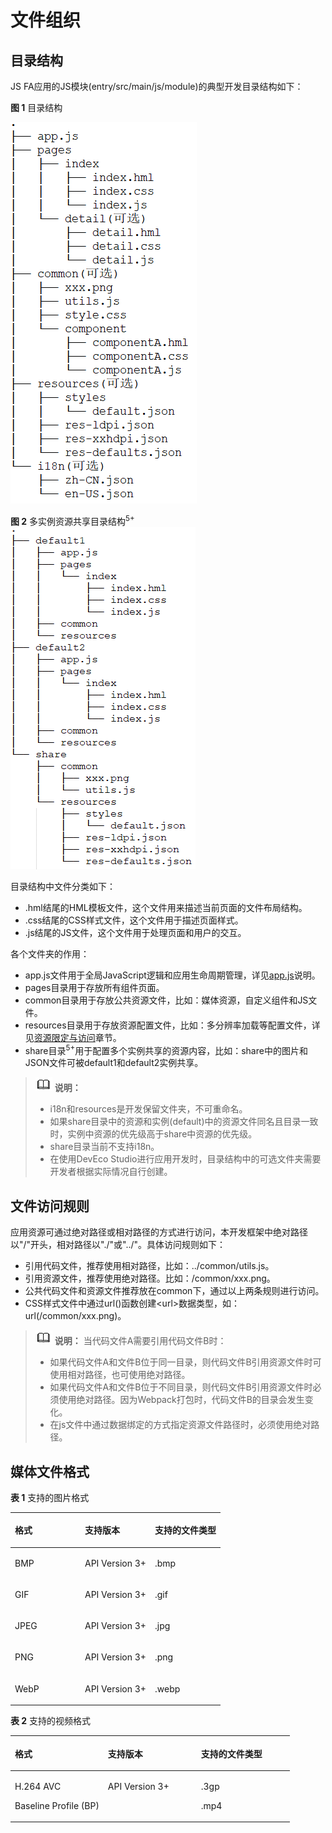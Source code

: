 # 文件组织<a name="ZH-CN_TOPIC_0000001164130750"></a>

## 目录结构<a name="zh-cn_topic_0000001127125012_section119431650182015"></a>

JS FA应用的JS模块\(entry/src/main/js/module\)的典型开发目录结构如下：

**图 1**  目录结构<a name="zh-cn_topic_0000001127125012_fig72881050193012"></a>  


![](figures/unnaming-(1).png)

**图 2**  多实例资源共享目录结构<sup>5+</sup><a name="zh-cn_topic_0000001127125012_fig103221917162010"></a>  
![](figures/多实例资源共享目录结构5+.png "多实例资源共享目录结构5+")

目录结构中文件分类如下：

-   .hml结尾的HML模板文件，这个文件用来描述当前页面的文件布局结构。
-   .css结尾的CSS样式文件，这个文件用于描述页面样式。
-   .js结尾的JS文件，这个文件用于处理页面和用户的交互。

各个文件夹的作用：

-   app.js文件用于全局JavaScript逻辑和应用生命周期管理，详见[app.js](js-framework-js-file.md)说明。
-   pages目录用于存放所有组件页面。
-   common目录用于存放公共资源文件，比如：媒体资源，自定义组件和JS文件。
-   resources目录用于存放资源配置文件，比如：多分辨率加载等配置文件，详见[资源限定与访问](js-framework-resource-restriction.md)章节。
-   share目录<sup>5+</sup>用于配置多个实例共享的资源内容，比如：share中的图片和JSON文件可被default1和default2实例共享。

>![](../public_sys-resources/icon-note.gif) **说明：** 
>-   i18n和resources是开发保留文件夹，不可重命名。
>-   如果share目录中的资源和实例\(default\)中的资源文件同名且目录一致时，实例中资源的优先级高于share中资源的优先级。
>-   share目录当前不支持i18n。
>-   在使用DevEco Studio进行应用开发时，目录结构中的可选文件夹需要开发者根据实际情况自行创建。

## 文件访问规则<a name="zh-cn_topic_0000001127125012_section6620355202117"></a>

应用资源可通过绝对路径或相对路径的方式进行访问，本开发框架中绝对路径以"/"开头，相对路径以"./"或"../"。具体访问规则如下：

-   引用代码文件，推荐使用相对路径，比如：../common/utils.js。
-   引用资源文件，推荐使用绝对路径。比如：/common/xxx.png。
-   公共代码文件和资源文件推荐放在common下，通过以上两条规则进行访问。
-   CSS样式文件中通过url\(\)函数创建<url\>数据类型，如：url\(/common/xxx.png\)。

>![](../public_sys-resources/icon-note.gif) **说明：** 
>当代码文件A需要引用代码文件B时：
>-   如果代码文件A和文件B位于同一目录，则代码文件B引用资源文件时可使用相对路径，也可使用绝对路径。
>-   如果代码文件A和文件B位于不同目录，则代码文件B引用资源文件时必须使用绝对路径。因为Webpack打包时，代码文件B的目录会发生变化。
>-   在js文件中通过数据绑定的方式指定资源文件路径时，必须使用绝对路径。

## 媒体文件格式<a name="zh-cn_topic_0000001127125012_section79731562617"></a>

**表 1**  支持的图片格式

<a name="zh-cn_topic_0000001127125012_table59058237819"></a>
<table><thead align="left"><tr id="zh-cn_topic_0000001127125012_row890542312811"><th class="cellrowborder" valign="top" width="33.33333333333333%" id="mcps1.2.4.1.1"><p id="zh-cn_topic_0000001127125012_p1290662316815"><a name="zh-cn_topic_0000001127125012_p1290662316815"></a><a name="zh-cn_topic_0000001127125012_p1290662316815"></a>格式</p>
</th>
<th class="cellrowborder" valign="top" width="33.33333333333333%" id="mcps1.2.4.1.2"><p id="zh-cn_topic_0000001127125012_p390618231583"><a name="zh-cn_topic_0000001127125012_p390618231583"></a><a name="zh-cn_topic_0000001127125012_p390618231583"></a>支持版本</p>
</th>
<th class="cellrowborder" valign="top" width="33.33333333333333%" id="mcps1.2.4.1.3"><p id="zh-cn_topic_0000001127125012_p12906623088"><a name="zh-cn_topic_0000001127125012_p12906623088"></a><a name="zh-cn_topic_0000001127125012_p12906623088"></a>支持的文件类型</p>
</th>
</tr>
</thead>
<tbody><tr id="zh-cn_topic_0000001127125012_row49065231788"><td class="cellrowborder" valign="top" width="33.33333333333333%" headers="mcps1.2.4.1.1 "><p id="zh-cn_topic_0000001127125012_p10906112316811"><a name="zh-cn_topic_0000001127125012_p10906112316811"></a><a name="zh-cn_topic_0000001127125012_p10906112316811"></a>BMP</p>
</td>
<td class="cellrowborder" valign="top" width="33.33333333333333%" headers="mcps1.2.4.1.2 "><p id="zh-cn_topic_0000001127125012_p139066231811"><a name="zh-cn_topic_0000001127125012_p139066231811"></a><a name="zh-cn_topic_0000001127125012_p139066231811"></a>API Version 3+</p>
</td>
<td class="cellrowborder" valign="top" width="33.33333333333333%" headers="mcps1.2.4.1.3 "><p id="zh-cn_topic_0000001127125012_p590619232813"><a name="zh-cn_topic_0000001127125012_p590619232813"></a><a name="zh-cn_topic_0000001127125012_p590619232813"></a>.bmp</p>
</td>
</tr>
<tr id="zh-cn_topic_0000001127125012_row1690615234816"><td class="cellrowborder" valign="top" width="33.33333333333333%" headers="mcps1.2.4.1.1 "><p id="zh-cn_topic_0000001127125012_p6906122313816"><a name="zh-cn_topic_0000001127125012_p6906122313816"></a><a name="zh-cn_topic_0000001127125012_p6906122313816"></a>GIF</p>
</td>
<td class="cellrowborder" valign="top" width="33.33333333333333%" headers="mcps1.2.4.1.2 "><p id="zh-cn_topic_0000001127125012_p1906152319810"><a name="zh-cn_topic_0000001127125012_p1906152319810"></a><a name="zh-cn_topic_0000001127125012_p1906152319810"></a>API Version 3+</p>
</td>
<td class="cellrowborder" valign="top" width="33.33333333333333%" headers="mcps1.2.4.1.3 "><p id="zh-cn_topic_0000001127125012_p290662317818"><a name="zh-cn_topic_0000001127125012_p290662317818"></a><a name="zh-cn_topic_0000001127125012_p290662317818"></a>.gif</p>
</td>
</tr>
<tr id="zh-cn_topic_0000001127125012_row5906823580"><td class="cellrowborder" valign="top" width="33.33333333333333%" headers="mcps1.2.4.1.1 "><p id="zh-cn_topic_0000001127125012_p109061423685"><a name="zh-cn_topic_0000001127125012_p109061423685"></a><a name="zh-cn_topic_0000001127125012_p109061423685"></a>JPEG</p>
</td>
<td class="cellrowborder" valign="top" width="33.33333333333333%" headers="mcps1.2.4.1.2 "><p id="zh-cn_topic_0000001127125012_p89064231083"><a name="zh-cn_topic_0000001127125012_p89064231083"></a><a name="zh-cn_topic_0000001127125012_p89064231083"></a>API Version 3+</p>
</td>
<td class="cellrowborder" valign="top" width="33.33333333333333%" headers="mcps1.2.4.1.3 "><p id="zh-cn_topic_0000001127125012_p109061723488"><a name="zh-cn_topic_0000001127125012_p109061723488"></a><a name="zh-cn_topic_0000001127125012_p109061723488"></a>.jpg</p>
</td>
</tr>
<tr id="zh-cn_topic_0000001127125012_row310155772112"><td class="cellrowborder" valign="top" width="33.33333333333333%" headers="mcps1.2.4.1.1 "><p id="zh-cn_topic_0000001127125012_p17101195717217"><a name="zh-cn_topic_0000001127125012_p17101195717217"></a><a name="zh-cn_topic_0000001127125012_p17101195717217"></a>PNG</p>
</td>
<td class="cellrowborder" valign="top" width="33.33333333333333%" headers="mcps1.2.4.1.2 "><p id="zh-cn_topic_0000001127125012_p10102195772114"><a name="zh-cn_topic_0000001127125012_p10102195772114"></a><a name="zh-cn_topic_0000001127125012_p10102195772114"></a>API Version 3+</p>
</td>
<td class="cellrowborder" valign="top" width="33.33333333333333%" headers="mcps1.2.4.1.3 "><p id="zh-cn_topic_0000001127125012_p161021157162120"><a name="zh-cn_topic_0000001127125012_p161021157162120"></a><a name="zh-cn_topic_0000001127125012_p161021157162120"></a>.png</p>
</td>
</tr>
<tr id="zh-cn_topic_0000001127125012_row942813247228"><td class="cellrowborder" valign="top" width="33.33333333333333%" headers="mcps1.2.4.1.1 "><p id="zh-cn_topic_0000001127125012_p6428152432218"><a name="zh-cn_topic_0000001127125012_p6428152432218"></a><a name="zh-cn_topic_0000001127125012_p6428152432218"></a>WebP</p>
</td>
<td class="cellrowborder" valign="top" width="33.33333333333333%" headers="mcps1.2.4.1.2 "><p id="zh-cn_topic_0000001127125012_p342820248225"><a name="zh-cn_topic_0000001127125012_p342820248225"></a><a name="zh-cn_topic_0000001127125012_p342820248225"></a>API Version 3+</p>
</td>
<td class="cellrowborder" valign="top" width="33.33333333333333%" headers="mcps1.2.4.1.3 "><p id="zh-cn_topic_0000001127125012_p04281246226"><a name="zh-cn_topic_0000001127125012_p04281246226"></a><a name="zh-cn_topic_0000001127125012_p04281246226"></a>.webp</p>
</td>
</tr>
</tbody>
</table>

**表 2**  支持的视频格式

<a name="zh-cn_topic_0000001127125012_table31310367289"></a>
<table><thead align="left"><tr id="zh-cn_topic_0000001127125012_row713736152813"><th class="cellrowborder" valign="top" width="33.33333333333333%" id="mcps1.2.4.1.1"><p id="zh-cn_topic_0000001127125012_p11383616283"><a name="zh-cn_topic_0000001127125012_p11383616283"></a><a name="zh-cn_topic_0000001127125012_p11383616283"></a>格式</p>
</th>
<th class="cellrowborder" valign="top" width="33.33333333333333%" id="mcps1.2.4.1.2"><p id="zh-cn_topic_0000001127125012_p513183616281"><a name="zh-cn_topic_0000001127125012_p513183616281"></a><a name="zh-cn_topic_0000001127125012_p513183616281"></a>支持版本</p>
</th>
<th class="cellrowborder" valign="top" width="33.33333333333333%" id="mcps1.2.4.1.3"><p id="zh-cn_topic_0000001127125012_p91353619287"><a name="zh-cn_topic_0000001127125012_p91353619287"></a><a name="zh-cn_topic_0000001127125012_p91353619287"></a>支持的文件类型</p>
</th>
</tr>
</thead>
<tbody><tr id="zh-cn_topic_0000001127125012_row1613136102817"><td class="cellrowborder" valign="top" width="33.33333333333333%" headers="mcps1.2.4.1.1 "><p id="zh-cn_topic_0000001127125012_p1713736192820"><a name="zh-cn_topic_0000001127125012_p1713736192820"></a><a name="zh-cn_topic_0000001127125012_p1713736192820"></a>H.264 AVC</p>
<p id="zh-cn_topic_0000001127125012_p181343620281"><a name="zh-cn_topic_0000001127125012_p181343620281"></a><a name="zh-cn_topic_0000001127125012_p181343620281"></a>Baseline Profile (BP)</p>
</td>
<td class="cellrowborder" valign="top" width="33.33333333333333%" headers="mcps1.2.4.1.2 "><p id="zh-cn_topic_0000001127125012_p5148365289"><a name="zh-cn_topic_0000001127125012_p5148365289"></a><a name="zh-cn_topic_0000001127125012_p5148365289"></a>API Version 3+</p>
</td>
<td class="cellrowborder" valign="top" width="33.33333333333333%" headers="mcps1.2.4.1.3 "><p id="zh-cn_topic_0000001127125012_p1014136162818"><a name="zh-cn_topic_0000001127125012_p1014136162818"></a><a name="zh-cn_topic_0000001127125012_p1014136162818"></a>.3gp</p>
<p id="zh-cn_topic_0000001127125012_p121418360288"><a name="zh-cn_topic_0000001127125012_p121418360288"></a><a name="zh-cn_topic_0000001127125012_p121418360288"></a>.mp4</p>
</td>
</tr>
</tbody>
</table>

